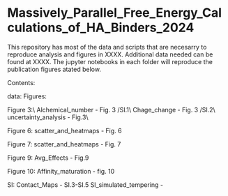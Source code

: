 # Massively_Parallel_Free_Energy_Calculations_of_HA_Binders_2024
This repository has most of the data and scripts that are necesarry to reproduce analysis and figures in XXXX. Additional data needed can be found at XXXX. The jupyter notebooks in each folder will reproduce the publication figures atated below.

Contents:

data:
Figures:

Figure 3:\\
Alchemical_number - Fig. 3 /SI.1\\
Chage_change - Fig. 3 /SI.2\\
uncertainty_analysis - Fig.3\\

Figure 6:
scatter_and_heatmaps - Fig. 6

Figure 7:
scatter_and_heatmaps - Fig. 7

Figure 9:
Avg_Effects - Fig.9

Figure 10:
Affinity_maturation - fig. 10

SI:
Contact_Maps - SI.3-SI.5
SI_simulated_tempering - 
